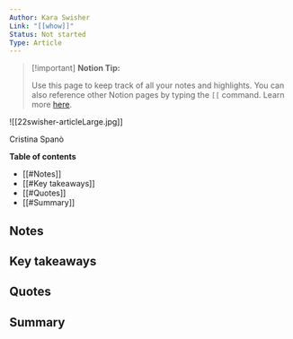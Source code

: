 ```yaml
---
Author: Kara Swisher
Link: "[[whow]]"
Status: Not started
Type: Article
---
```

> [!important] **Notion Tip:**
> 
> Use this page to keep track of all your notes and highlights. You can also reference other Notion pages by typing the `[[` command. Learn more [here](https://www.notion.so/help/create-links-and-backlinks).

![[22swisher-articleLarge.jpg]]

Cristina Spanò

**Table of contents**

- [[#Notes]]
- [[#Key takeaways]]
- [[#Quotes]]
- [[#Summary]]

  

## Notes

## Key takeaways

## Quotes

## Summary